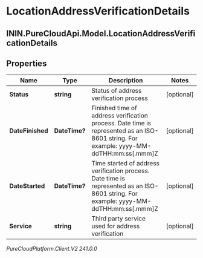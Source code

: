 # LocationAddressVerificationDetails

## ININ.PureCloudApi.Model.LocationAddressVerificationDetails

## Properties

|Name | Type | Description | Notes|
|------------ | ------------- | ------------- | -------------|
| **Status** | **string** | Status of address verification process | [optional] |
| **DateFinished** | **DateTime?** | Finished time of address verification process. Date time is represented as an ISO-8601 string. For example: yyyy-MM-ddTHH:mm:ss[.mmm]Z | [optional] |
| **DateStarted** | **DateTime?** | Time started of address verification process. Date time is represented as an ISO-8601 string. For example: yyyy-MM-ddTHH:mm:ss[.mmm]Z | [optional] |
| **Service** | **string** | Third party service used for address verification | [optional] |



_PureCloudPlatform.Client.V2 241.0.0_
